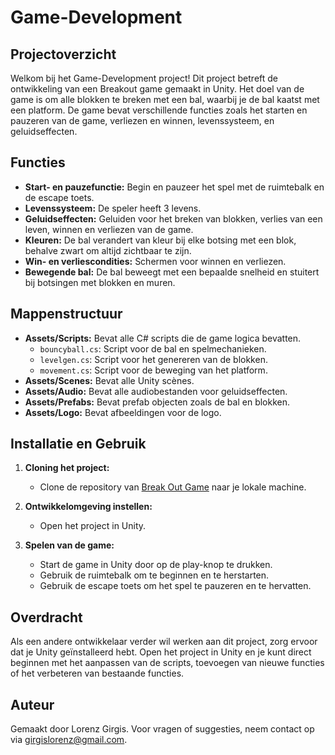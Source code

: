 # Game-Development

## Projectoverzicht

Welkom bij het Game-Development project! Dit project betreft de ontwikkeling van een Breakout game gemaakt in Unity. Het doel van de game is om alle blokken te breken met een bal, waarbij je de bal kaatst met een platform. De game bevat verschillende functies zoals het starten en pauzeren van de game, verliezen en winnen, levenssysteem, en geluidseffecten.

## Functies

- **Start- en pauzefunctie:** Begin en pauzeer het spel met de ruimtebalk en de escape toets.
- **Levenssysteem:** De speler heeft 3 levens.
- **Geluidseffecten:** Geluiden voor het breken van blokken, verlies van een leven, winnen en verliezen van de game.
- **Kleuren:** De bal verandert van kleur bij elke botsing met een blok, behalve zwart om altijd zichtbaar te zijn.
- **Win- en verliescondities:** Schermen voor winnen en verliezen.
- **Bewegende bal:** De bal beweegt met een bepaalde snelheid en stuitert bij botsingen met blokken en muren.

## Mappenstructuur

- **Assets/Scripts:** Bevat alle C# scripts die de game logica bevatten.
  - `bouncyball.cs`: Script voor de bal en spelmechanieken.
  - `levelgen.cs`: Script voor het genereren van de blokken.
  - `movement.cs`: Script voor de beweging van het platform.
- **Assets/Scenes:** Bevat alle Unity scènes.
- **Assets/Audio:** Bevat alle audiobestanden voor geluidseffecten.
- **Assets/Prefabs:** Bevat prefab objecten zoals de bal en blokken.
- **Assets/Logo:** Bevat afbeeldingen voor de logo.

## Installatie en Gebruik

1. **Cloning het project:**
   - Clone de repository van [Break Out Game](https://www.mediafire.com/file/iliwj37gfqd0p2u/break_out_untiy_project.zip/file) naar je lokale machine.

2. **Ontwikkelomgeving instellen:**
   - Open het project in Unity.

3. **Spelen van de game:**
   - Start de game in Unity door op de play-knop te drukken.
   - Gebruik de ruimtebalk om te beginnen en te herstarten.
   - Gebruik de escape toets om het spel te pauzeren en te hervatten.

## Overdracht

Als een andere ontwikkelaar verder wil werken aan dit project, zorg ervoor dat je Unity geïnstalleerd hebt. Open het project in Unity en je kunt direct beginnen met het aanpassen van de scripts, toevoegen van nieuwe functies of het verbeteren van bestaande functies.

## Auteur

Gemaakt door Lorenz Girgis. Voor vragen of suggesties, neem contact op via [girgislorenz@gmail.com](mailto:girgislorenz@gmail.com).


